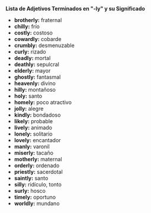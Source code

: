 

**Lista de Adjetivos Terminados en "-ly" y su Significado**


*   **brotherly:** fraternal
*   **chilly:** frío
*   **costly:** costoso
*   **cowardly:** cobarde
*   **crumbly:** desmenuzable
*   **curly:** rizado
*   **deadly:** mortal
*   **deathly:** sepulcral
*   **elderly:** mayor
*   **ghostly:** fantasmal
*   **heavenly:** divino
*   **hilly:** montañoso
*   **holy:** santo
*   **homely:** poco atractivo
*   **jolly:** alegre
*   **kindly:** bondadoso
*   **likely:** probable
*   **lively:** animado
*   **lonely:** solitario
*   **lovely:** encantador
*   **manly:** varonil
*   **miserly:** tacaño
*   **motherly:** maternal
*   **orderly:** ordenado
*   **priestly:** sacerdotal
*   **saintly:** santo
*   **silly:** ridículo, tonto
*   **surly:** hosco
*   **timely:** oportuno
*   **worldly:** mundano
